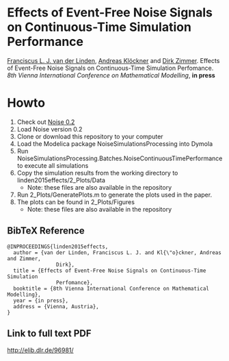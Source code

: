 # Effects of Event-Free Noise Signals on Continuous-Time Simulation Performance

[Franciscus L. J. van der Linden](https://github.com/fvanderlinden),  [Andreas Klöckner](https://github.com/akloeckner) and [Dirk Zimmer](https://github.com/dzimmer). Effects of Event-Free Noise Signals on Continuous-Time Simulation Perfomance. *8th Vienna International Conference on Mathematical Modelling*, **in press**

# Howto

1. Check out [Noise 0.2](https://github.com/DLR-SR/Noise/releases/tag/v0.2.0)
2. Load Noise version 0.2
3. Clone or download this repository to your computer
4. Load the Modelica package NoiseSimulationsProcessing into Dymola
5. Run NoiseSimulationsProcessing.Batches.NoiseContinuousTimePerformance to execute all simulations
6. Copy the simulation results from the working directory to linden2015effects/2_Plots/Data
   * Note: these files are also available in the repository
7. Run 2_Plots/GeneratePlots.m to generate the plots used in the paper.
8. The plots can be found in 2_Plots/Figures
   * Note: these files are also available in the repository

## BibTeX Reference

```
@INPROCEEDINGS{linden2015effects,
  author = {van der Linden, Franciscus L. J. and Kl{\"o}ckner, Andreas and Zimmer,
                Dirk},
  title = {Effects of Event-Free Noise Signals on Continuous-Time Simulation
                Perfomance},
  booktitle = {8th Vienna International Conference on Mathematical Modelling},
  year = {in press},
  address = {Vienna, Austria},
}
```

## Link to full text PDF

http://elib.dlr.de/96981/
